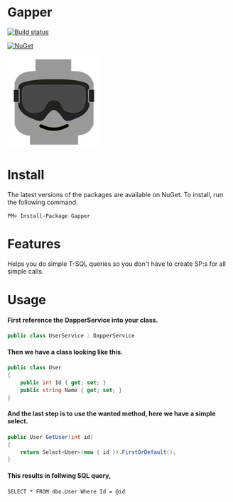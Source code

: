 # Gapper

[![Build status](https://ci.appveyor.com/api/projects/status/et01c1o3klquficy?svg=true)](https://ci.appveyor.com/project/viktornilsson91/gapper)

[![NuGet](https://img.shields.io/nuget/v/gapper.svg)](https://www.nuget.org/packages/gapper/)

![gapper-logo](gapper-logo.png)

# Install

The latest versions of the packages are available on NuGet. To install, run the following command.
```
PM> Install-Package Gapper
```

# Features

Helps you do simple T-SQL queries so you don't have to create SP:s for all simple calls.

# Usage

#### First reference the DapperService into your class.
```csharp
public class UserService : DapperService
```

#### Then we have a class looking like this.
```csharp
public class User
{
    public int Id { get; set; }
    public string Name { get; set; }
}
```

#### And the last step is to use the wanted method, here we have a simple select.
```csharp
public User GetUser(int id)
{
    return Select<User>(new { id }).FirstOrDefault();
}
```

#### This results in follwing SQL query,
```
SELECT * FROM dbo.User Where Id = @id
```